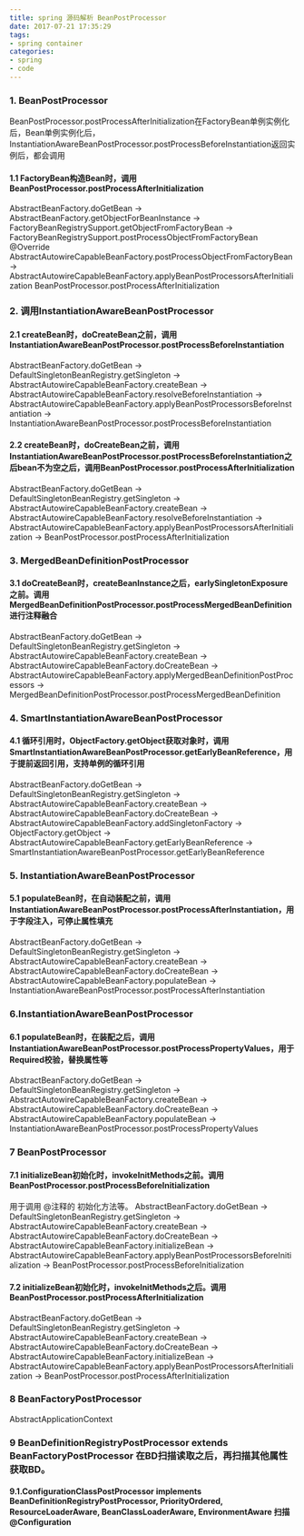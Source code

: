 ```yaml
---
title: spring 源码解析 BeanPostProcessor
date: 2017-07-21 17:35:29
tags:
- spring container
categories:
- spring
- code
---
```






### 1. BeanPostProcessor

BeanPostProcessor.postProcessAfterInitialization在FactoryBean单例实例化后，Bean单例实例化后，InstantiationAwareBeanPostProcessor.postProcessBeforeInstantiation返回实例后，都会调用

#### 1.1 FactoryBean构造Bean时，调用BeanPostProcessor.postProcessAfterInitialization

AbstractBeanFactory.doGetBean ->
AbstractBeanFactory.getObjectForBeanInstance ->
FactoryBeanRegistrySupport.getObjectFromFactoryBean ->
FactoryBeanRegistrySupport.postProcessObjectFromFactoryBean
@Override AbstractAutowireCapableBeanFactory.postProcessObjectFromFactoryBean ->
AbstractAutowireCapableBeanFactory.applyBeanPostProcessorsAfterInitialization
BeanPostProcessor.postProcessAfterInitialization



### 2. 调用InstantiationAwareBeanPostProcessor
#### 2.1 createBean时，doCreateBean之前，调用InstantiationAwareBeanPostProcessor.postProcessBeforeInstantiation
AbstractBeanFactory.doGetBean ->
DefaultSingletonBeanRegistry.getSingleton ->
AbstractAutowireCapableBeanFactory.createBean ->
AbstractAutowireCapableBeanFactory.resolveBeforeInstantiation ->
AbstractAutowireCapableBeanFactory.applyBeanPostProcessorsBeforeInstantiation ->
InstantiationAwareBeanPostProcessor.postProcessBeforeInstantiation


#### 2.2 createBean时，doCreateBean之前，调用InstantiationAwareBeanPostProcessor.postProcessBeforeInstantiation之后bean不为空之后，调用BeanPostProcessor.postProcessAfterInitialization
AbstractBeanFactory.doGetBean ->
DefaultSingletonBeanRegistry.getSingleton ->
AbstractAutowireCapableBeanFactory.createBean ->
AbstractAutowireCapableBeanFactory.resolveBeforeInstantiation ->
AbstractAutowireCapableBeanFactory.applyBeanPostProcessorsAfterInitialization ->
BeanPostProcessor.postProcessAfterInitialization


### 3. MergedBeanDefinitionPostProcessor
#### 3.1 doCreateBean时，createBeanInstance之后，earlySingletonExposure之前。调用MergedBeanDefinitionPostProcessor.postProcessMergedBeanDefinition 进行注释融合
AbstractBeanFactory.doGetBean ->
DefaultSingletonBeanRegistry.getSingleton ->
AbstractAutowireCapableBeanFactory.createBean ->
AbstractAutowireCapableBeanFactory.doCreateBean ->
AbstractAutowireCapableBeanFactory.applyMergedBeanDefinitionPostProcessors ->
MergedBeanDefinitionPostProcessor.postProcessMergedBeanDefinition

### 4. SmartInstantiationAwareBeanPostProcessor
#### 4.1 循环引用时，ObjectFactory.getObject获取对象时，调用SmartInstantiationAwareBeanPostProcessor.getEarlyBeanReference，用于提前返回引用，支持单例的循环引用
AbstractBeanFactory.doGetBean ->
DefaultSingletonBeanRegistry.getSingleton ->
AbstractAutowireCapableBeanFactory.createBean ->
AbstractAutowireCapableBeanFactory.doCreateBean ->
AbstractAutowireCapableBeanFactory.addSingletonFactory ->
ObjectFactory.getObject ->
AbstractAutowireCapableBeanFactory.getEarlyBeanReference ->
SmartInstantiationAwareBeanPostProcessor.getEarlyBeanReference

### 5. InstantiationAwareBeanPostProcessor
#### 5.1 populateBean时，在自动装配之前，调用InstantiationAwareBeanPostProcessor.postProcessAfterInstantiation，用于字段注入，可停止属性填充
AbstractBeanFactory.doGetBean ->
DefaultSingletonBeanRegistry.getSingleton ->
AbstractAutowireCapableBeanFactory.createBean ->
AbstractAutowireCapableBeanFactory.doCreateBean ->
AbstractAutowireCapableBeanFactory.populateBean ->
InstantiationAwareBeanPostProcessor.postProcessAfterInstantiation


### 6.InstantiationAwareBeanPostProcessor
#### 6.1 populateBean时，在装配之后，调用InstantiationAwareBeanPostProcessor.postProcessPropertyValues，用于Required校验，替换属性等
AbstractBeanFactory.doGetBean ->
DefaultSingletonBeanRegistry.getSingleton ->
AbstractAutowireCapableBeanFactory.createBean ->
AbstractAutowireCapableBeanFactory.doCreateBean ->
AbstractAutowireCapableBeanFactory.populateBean ->
InstantiationAwareBeanPostProcessor.postProcessPropertyValues


### 7 BeanPostProcessor
#### 7.1 initializeBean初始化时，invokeInitMethods之前。调用BeanPostProcessor.postProcessBeforeInitialization
用于调用 @注释的 初始化方法等。
AbstractBeanFactory.doGetBean ->
DefaultSingletonBeanRegistry.getSingleton ->
AbstractAutowireCapableBeanFactory.createBean ->
AbstractAutowireCapableBeanFactory.doCreateBean ->
AbstractAutowireCapableBeanFactory.initializeBean ->
AbstractAutowireCapableBeanFactory.applyBeanPostProcessorsBeforeInitialization ->
BeanPostProcessor.postProcessBeforeInitialization

#### 7.2 initializeBean初始化时，invokeInitMethods之后。调用BeanPostProcessor.postProcessAfterInitialization
AbstractBeanFactory.doGetBean ->
DefaultSingletonBeanRegistry.getSingleton ->
AbstractAutowireCapableBeanFactory.createBean ->
AbstractAutowireCapableBeanFactory.doCreateBean ->
AbstractAutowireCapableBeanFactory.initializeBean ->
AbstractAutowireCapableBeanFactory.applyBeanPostProcessorsAfterInitialization ->
BeanPostProcessor.postProcessAfterInitialization


### 8 BeanFactoryPostProcessor
AbstractApplicationContext 



### 9 BeanDefinitionRegistryPostProcessor extends BeanFactoryPostProcessor 在BD扫描读取之后，再扫描其他属性获取BD。
#### 9.1.ConfigurationClassPostProcessor implements BeanDefinitionRegistryPostProcessor, PriorityOrdered, ResourceLoaderAware, BeanClassLoaderAware, EnvironmentAware 扫描 @Configuration 